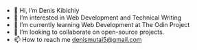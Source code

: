 - 👋 Hi, I’m Denis Kibichiy
- 👀 I’m interested in Web Development and Technical Writing
- 🌱 I’m currently learning Web Development at The Odin Project
- 💞️ I’m looking to collaborate on open-source projects.
- 📫 How to reach me denismutai5@gmail.com

<!---
deniskibichiy/deniskibichiy is a ✨ special ✨ repository because its `README.md` (this file) appears on your GitHub profile.
You can click the Preview link to take a look at your changes.
--->
